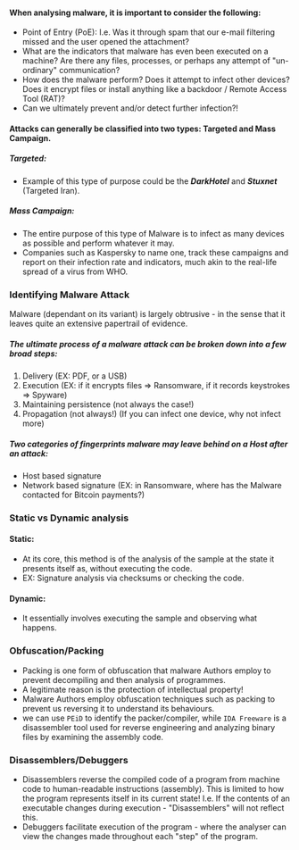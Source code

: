 #### When analysing malware, it is important to consider the following:
- Point of Entry (PoE): I.e. Was it through spam that our e-mail filtering missed and the user opened the attachment?
- What are the indicators that malware has even been executed on a machine? Are there any files, processes, or perhaps any attempt of "un-ordinary" communication?
- How does the malware perform? Does it attempt to infect other devices? Does it encrypt files or install anything like a backdoor / Remote Access Tool (RAT)?
- Can we ultimately prevent and/or detect further infection?!

#### Attacks can generally be classified into two types: Targeted and Mass Campaign.
##### Targeted: 
- Example of this type of purpose could be the ***DarkHotel*** and ***Stuxnet*** (Targeted Iran).
##### Mass Campaign: 
- The entire purpose of this type of Malware is to infect as many devices as possible and perform whatever it may.
- Companies such as Kaspersky to name one, track these campaigns and report on their infection rate and indicators, much akin to the real-life spread of a virus from WHO.

### Identifying Malware Attack
Malware (dependant on its variant) is largely obtrusive - in the sense that it leaves quite an extensive papertrail of evidence.

##### The ultimate process of a malware attack can be broken down into a few broad steps:
1. Delivery (EX: PDF, or a USB)
2. Execution (EX: if it encrypts files => Ransomware, if it records keystrokes => Spyware)
3. Maintaining persistence (not always the case!)
4. Propagation (not always!) (If you can infect one device, why not infect more)

##### Two categories of fingerprints malware may leave behind on a Host after an attack:
- Host based signature 
- Network based signature (EX: in Ransomware, where has the Malware contacted for Bitcoin payments?)

### Static vs Dynamic analysis
#### Static:
- At its core, this method is of the analysis of the sample at the state it presents itself as, without executing the code. 
- EX: Signature analysis via checksums or checking the code.
#### Dynamic:
- It essentially involves executing the sample and observing what happens.

### Obfuscation/Packing
- Packing is one form of obfuscation that malware Authors employ to prevent decompiling and then analysis of programmes.
- A legitimate reason is the protection of intellectual property!
- Malware Authors employ obfuscation techniques such as packing to prevent us reversing it to understand its behaviours.
- we can use `PEiD` to identify the packer/compiler, while `IDA Freeware` is a disassembler tool used for reverse engineering and analyzing binary files by examining the assembly code.

### Disassemblers/Debuggers
- Disassemblers reverse the compiled code of a program from machine code to human-readable instructions (assembly). This is limited to how the program represents itself in its current state! I.e. If the contents of an executable changes during execution - "Disassemblers" will not reflect this.
- Debuggers facilitate execution of the program - where the analyser can view the changes made throughout each "step" of the program. 
